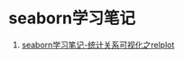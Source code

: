 # seaborn学习笔记

1. [seaborn学习笔记-统计关系可视化之relplot](./01-Visualizing-statistical-relationships/01-Visualizing-statistical-relationships.md)